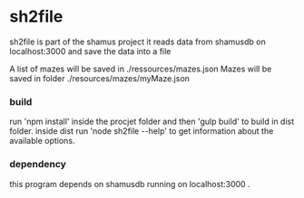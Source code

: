 # sh2file 
sh2file is part of the shamus project
it reads data from shamusdb on localhost:3000 and save the data into a file

A list of mazes will be saved in  ./ressources/mazes.json
Mazes will be saved in folder ./resources/mazes/myMaze.json

### build
run 'npm install' inside the procjet folder and then 'gulp build' to build in dist folder. 
inside dist run 'node sh2file --help' to get information about the available options. 

### dependency
this program depends on shamusdb running on localhost:3000 . 






